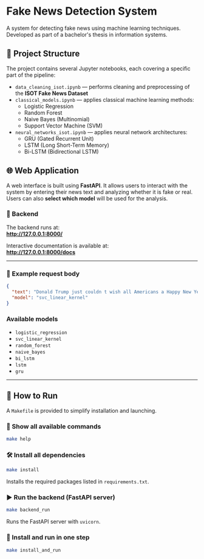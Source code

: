 # Fake News Detection System
A system for detecting fake news using machine learning techniques. Developed as part of a bachelor's thesis in information systems.


## 📂 Project Structure

The project contains several Jupyter notebooks, each covering a specific part of the pipeline:

- `data_cleaning_isot.ipynb` — performs cleaning and preprocessing of the **ISOT Fake News Dataset**
- `classical_models.ipynb` — applies classical machine learning methods:
  - Logistic Regression
  - Random Forest
  - Naive Bayes (Multinomial)
  - Support Vector Machine (SVM)
- `neural_networks_isot.ipynb` — applies neural network architectures:
  - GRU (Gated Recurrent Unit)
  - LSTM (Long Short-Term Memory)
  - Bi-LSTM (Bidirectional LSTM)

## 🌐 Web Application

A web interface is built using **FastAPI**. It allows users to interact with the system by entering their news text and analyzing whether it is fake or real. Users can also **select which model** will be used for the analysis.

### 🔌 Backend

The backend runs at:  
**http://127.0.0.1:8000/**

Interactive documentation is available at:  
**http://127.0.0.1:8000/docs**

---

### 📨 Example request body

```json
{
  "text": "Donald Trump just couldn t wish all Americans a Happy New Year and leave it at that. Instead, he had to give a shout out to his enemies, haters and  the very dishonest fake news media.  The former reality show star had just one job to do and he couldn t do it. As our Country rapidly grows stronger and smarter, I want to wish all of my friends, supporters, enemies, haters, and even the very dishonest Fake News Media, a Happy and Healthy New Year,  President Angry Pants tweeted.  2018 will be a great year for America! As our Country rapidly grows stronger and smarter, I want to wish all of my friends, supporters, enemies, haters, and even the very dishonest Fake News Media, a Happy and Healthy New Year. 2018 will be a great year for America!  Donald J. Trump (@realDonaldTrump) December 31, 2017Trump s tweet went down about as welll as you d expect.What kind of president sends a New Year s greeting like this despicable, petty, infantile gibberish? Only Trump! His lack of decency won t even allow him to rise above the gutter long enough to wish the American citizens a happy new year!  Bishop Talbert Swan (@TalbertSwan) December 31, 2017no one likes you  Calvin (@calvinstowell) December 31, 2017Your impeachment would make 2018 a great year for America, but I ll also accept regaining control of Congress.  Miranda Yaver (@mirandayaver) December 31, 2017Do you hear yourself talk? When you have to include that many people that hate you you have to wonder? Why do the they all hate me?  Alan Sandoval (@AlanSandoval13) December 31, 2017Who uses the word Haters in a New Years wish??  Marlene (@marlene399) December 31, 2017You can t just say happy new year?  Koren pollitt (@Korencarpenter) December 31, 2017Here s Trump s New Year s Eve tweet from 2016.Happy New Year to all, including to my many enemies and those who have fought me and lost so badly they just don t know what to do. Love!  Donald J. Trump (@realDonaldTrump) December 31, 2016This is nothing new for Trump. He s been doing this for years.Trump has directed messages to his  enemies  and  haters  for New Year s, Easter, Thanksgiving, and the anniversary of 9/11. pic.twitter.com/4FPAe2KypA  Daniel Dale (@ddale8) December 31, 2017Trump s holiday tweets are clearly not presidential.How long did he work at Hallmark before becoming President?  Steven Goodine (@SGoodine) December 31, 2017He s always been like this . . . the only difference is that in the last few years, his filter has been breaking down.  Roy Schulze (@thbthttt) December 31, 2017Who, apart from a teenager uses the term haters?  Wendy (@WendyWhistles) December 31, 2017he s a fucking 5 year old  Who Knows (@rainyday80) December 31, 2017So, to all the people who voted for this a hole thinking he would change once he got into power, you were wrong! 70-year-old men don t change and now he s a year older.Photo by Andrew Burton/Getty Images.",
  "model": "svc_linear_kernel"
}
```

### Available models

- `logistic_regression`
- `svc_linear_kernel`
- `random_forest`
- `naive_bayes`
- `bi_lstm`
- `lstm`
- `gru`

---

## 🚀 How to Run

A `Makefile` is provided to simplify installation and launching.

### 🔧 Show all available commands

```bash
make help
```

### 🛠️ Install all dependencies

```bash
make install
```

Installs the required packages listed in `requirements.txt`.

### ▶️ Run the backend (FastAPI server)

```bash
make backend_run
```

Runs the FastAPI server with `uvicorn`.

### 🔄 Install and run in one step

```bash
make install_and_run
```


